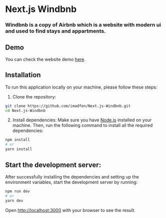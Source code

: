 # Next.js Windbnb
### Windbnb is a copy of Airbnb which is a website with modern ui and used to find stays and appartments.

## Demo
You can check the website demo [here](https://next-js-windbnb.vercel.app/).

## Installation
To run this application locally on your machine, please follow these steps:

1. Clone the repository:
```bash
git clone https://github.com/imadfen/Next.js-Windbnb.git
cd Next.js-Windbnb
```
2. Install dependencies:
Make sure you have [Node.js](https://nodejs.org/) installed on your machine. Then, run the following command to install all the required dependencies:
```bash
npm install
# or
yarn install
```

## Start the development server:
After successfully installing the dependencies and setting up the environment variables, start the development server by running:
```bash
npm run dev
# or
yarn dev
```

Open [http://localhost:3000](http://localhost:3000) with your browser to see the result.
